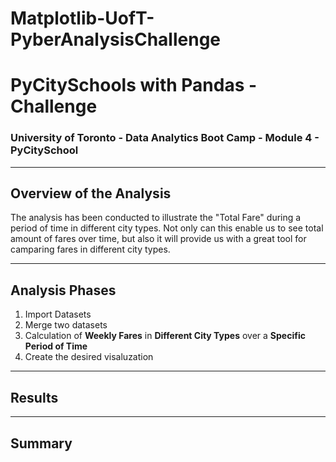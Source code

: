 # Matplotlib-UofT-PyberAnalysisChallenge
# PyCitySchools with Pandas - Challenge

### University of Toronto - Data Analytics Boot Camp - Module 4 - PyCitySchool

---

## Overview of the Analysis

The analysis has been conducted to illustrate the "Total Fare" during a period of time in different city types. Not only can this enable us to see total amount of fares over time, but also it will provide us with a great tool for camparing fares in different city types.

---

## Analysis Phases

  1. Import Datasets
  2. Merge two datasets
  3. Calculation of **Weekly Fares** in **Different City Types** over a **Specific Period of Time**
  4. Create the desired visaluzation

---

## Results



---

## Summary
